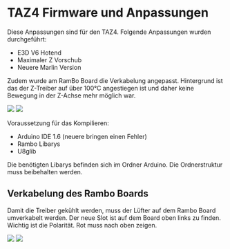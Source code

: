# TAZ4 Firmware und Anpassungen

Diese Anpassungen sind für den TAZ4.
Folgende Anpassungen wurden durchgeführt:

* E3D V6 Hotend
* Maximaler Z Vorschub
* Neuere Marlin Version

Zudem wurde am RamBo Board die Verkabelung angepasst.
Hintergrund ist das der Z-Treiber auf über 100°C angestiegen ist und daher keine Bewegung in der Z-Achse mehr möglich war. 

![](https://github.com/fablab-ka/TAZ4/blob/master/IMG_1071.JPG)
![](https://github.com/fablab-ka/TAZ4/blob/master/IMG_1074.JPG)

Voraussetzung für das Kompilieren:

* Arduino IDE 1.6 (neuere bringen einen Fehler)
* Rambo Libarys
* U8glib

Die benötigten Libarys befinden sich im Ordner Arduino. 
Die Ordnerstruktur muss beibehalten werden.


## Verkabelung des Rambo Boards

Damit die Treiber gekühlt werden, muss der Lüfter auf dem Rambo Board umverkabelt werden.
Der neue Slot ist auf dem Board oben links zu finden.
Wichtig ist die Polarität. Rot muss nach oben zeigen.

![](https://github.com/fablab-ka/TAZ4/blob/master/Rambo_-2.jpg)
![](https://github.com/fablab-ka/TAZ4/blob/master/IMG_1075.JPG)
